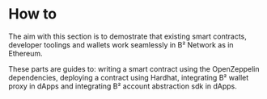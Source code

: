 # How to

The aim with this section is to demostrate that existing smart contracts, developer toolings and wallets work seamlessly in B² Network as in Ethereum.

These parts are guides to: writing a smart contract using the OpenZeppelin dependencies, deploying a contract using Hardhat, integrating B² wallet proxy in dApps and integrating B² account abstraction sdk in dApps.

